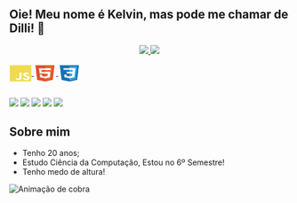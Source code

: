 ## Oie! Meu nome é Kelvin, mas pode me chamar de Dilli! 👋
<div align="center">
  <a href="https://github.com/dillikel">
  <img height="180em" src="https://github-readme-stats.vercel.app/api?username=dillikel&show_icons=true&theme=tokyonight&include_all_commits=true&count_private=true"/>
  <img height="180em" src="https://github-readme-stats.vercel.app/api/top-langs/?username=dillikel&layout=compact&langs_count=7&theme=tokyonight"/>
</div>
<div style="display: inline_block"><br>
  <img align="center" alt="Dilli-Js" height="30" width="40" src="https://raw.githubusercontent.com/devicons/devicon/master/icons/javascript/javascript-plain.svg">
  <img align="center" alt="Dilli-HTML" height="30" width="40" src="https://raw.githubusercontent.com/devicons/devicon/master/icons/html5/html5-original.svg">
  <img align="center" alt="Dilli-CSS" height="30" width="40" src="https://raw.githubusercontent.com/devicons/devicon/master/icons/css3/css3-original.svg">
  
</div>
  
  ##
 
<div>
  <a href="https://www.linkedin.com/in/dillikel" target="_blank"><img src="https://img.shields.io/badge/-LinkedIn-%230077B5?style=for-the-badge&logo=linkedin&logoColor=white" target="_blank"></a>
  <a href="https://instagram.com/dillikel" target="_blank"><img src="https://img.shields.io/badge/-Instagram-%23E4405F?style=for-the-badge&logo=instagram&logoColor=white" target="_blank"></a>
  <a href="https://twitter.com/dillikel" target="_blank"><img src="https://img.shields.io/badge/-Twitter-%230077B5?style=for-the-badge&logo=Twitter&logoColor=white" target="_blank"></a>
 	<a href="https://www.twitch.tv/dillikel" target="_blank"><img src="https://img.shields.io/badge/Twitch-9146FF?style=for-the-badge&logo=twitch&logoColor=white" target="_blank"></a>
 <a href="https://discord.gg/RxEXPhxd5d" target="_blank"><img src="https://img.shields.io/badge/Discord-7289DA?style=for-the-badge&logo=discord&logoColor=white" target="_blank"></a> 
  
 ## Sobre mim
- Tenho 20 anos;
- Estudo Ciência da Computação, Estou no 6º Semestre!
- Tenho medo de altura!
</div>
  
![Animação de cobra](https://github.com/dillikel/dillikel/blob/output/github-contribution-grid-snake.svg)
  
<!--

<img align="center" alt="Dilli-Python" height="30" width="40" src="https://raw.githubusercontent.com/devicons/devicon/master/icons/python/python-original.svg">
<img align="center" alt="Dilli-Csharp" height="30" width="40" src="https://raw.githubusercontent.com/devicons/devicon/master/icons/csharp/csharp-original.svg">
<img align="center" alt="Dilli-C" height="30" width="40" src="https://raw.githubusercontent.com/devicons/devicon/master/icons/c/c-original.svg">
  


<img align="center" alt="Dilli-Haskell" height="30" width="40" src="https://raw.githubusercontent.com/devicons/devicon/master/icons/Haskell/Haskell-original.svg">
